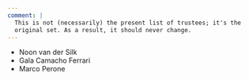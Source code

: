 ```yaml
---
comment: |
  This is not (necessarily) the present list of trustees; it's the
  original set. As a result, it should never change.
---
```


- Noon van der Silk
- Gala Camacho Ferrari
- Marco Perone
